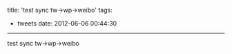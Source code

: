 title: 'test sync tw->wp->weibo'
tags:
  - tweets
date: 2012-06-06 00:44:30
---

test sync tw-&gt;wp-&gt;weibo 